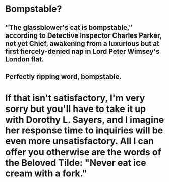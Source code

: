 # Bompstable?

## "The glassblower's cat is bompstable," according to Detective Inspector Charles Parker, not yet Chief, awakening from a luxurious but at first fiercely-denied nap in Lord Peter Wimsey's London flat. 

## Perfectly ripping word, bompstable.

# If that isn't satisfactory, I'm very sorry but you'll have to take it up with Dorothy L. Sayers, and I imagine her response time to inquiries will be even more unsatisfactory. All I can offer you otherwise are the words of the Beloved Tilde: "Never eat ice cream with a fork."
